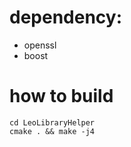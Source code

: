 # dependency:
* openssl
* boost


# how to build 
```
cd LeoLibraryHelper
cmake . && make -j4
```


